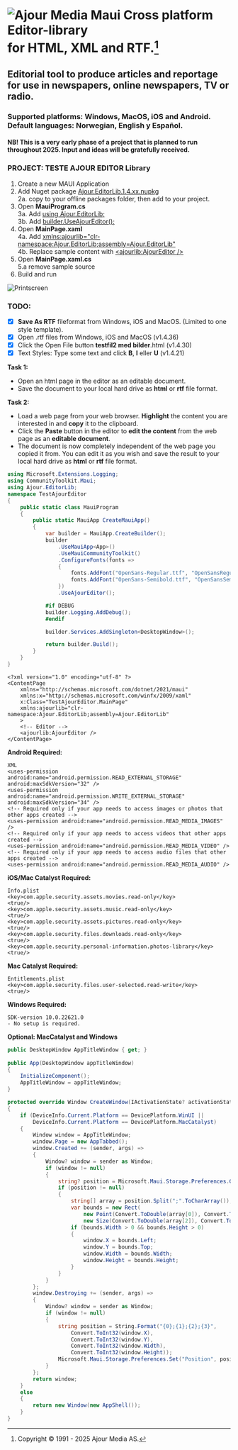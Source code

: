 # ![Ajour Media](logo64.png) Maui Cross platform Editor-library<br/>for HTML, XML and RTF.[^1]

## Editorial tool to produce articles and reportage for use in newspapers, online newspapers, TV or radio.

### Supported platforms: Windows, MacOS, iOS and Android. Default languages: Norwegian, English y Español.

#### NB! This is a very early phase of a project that is planned to run throughout 2025. Input and ideas will be gratefully received.


### PROJECT: TESTE AJOUR EDITOR Library
1. Create a new MAUI Application
2. Add Nuget package [Ajour.EditorLib.1.4.xx.nupkg]()<br/>
2a. copy to your offline packages folder, then add to your project.
3. Open **MauiProgram.cs**<br/>
3a. Add [using Ajour.EditorLib;]()<br/>
3b. Add [builder.UseAjourEditor();]()
4. Open **MainPage.xaml**<br/>
4a. Add [xmlns:ajourlib="clr-namespace:Ajour.EditorLib;assembly=Ajour.EditorLib"]()<br/>
4b. Replace sample content with [<ajourlib:AjourEditor />]()
5. Open **MainPage.xaml.cs**<br/>
5.a remove sample source
6. Build and run

![Printscreen](editor.png)

### TODO:
- [x] **Save As RTF** fileformat from Windows, iOS and MacOS. (Limited to one style template).
- [x] Open .rtf files from Windows, iOS and MacOS  (v1.4.36)
- [x] Click the Open File button **testfil2 med bilder**.html (v1.4.30)
- [x] Text Styles: Type some text and click **B**, **I** eller **U** (v1.4.21)

**Task 1:** 
- Open an html page in the editor as an editable document.
- Save the document to your local hard drive as **html** or **rtf** file format.

**Task 2:** 
- Load a web page from your web browser. **Highlight** the content you are interested in and **copy** it to the clipboard.
- Click the **Paste** button in the editor to **edit the content** from the web page as an **editable document**.
- The document is now completely independent of the web page you copied it from. You can edit it as you wish and save the result to your local hard drive as **html** or **rtf** file format.

[^1]: Copyright © 1991 - 2025 Ajour Media AS.

```cs
using Microsoft.Extensions.Logging;
using CommunityToolkit.Maui;
using Ajour.EditorLib;
namespace TestAjourEditor
{
    public static class MauiProgram
    {
        public static MauiApp CreateMauiApp()
        {
            var builder = MauiApp.CreateBuilder();
            builder
                .UseMauiApp<App>()
                .UseMauiCommunityToolkit()
                .ConfigureFonts(fonts =>
                {
                    fonts.AddFont("OpenSans-Regular.ttf", "OpenSansRegular");
                    fonts.AddFont("OpenSans-Semibold.ttf", "OpenSansSemibold");
                })
                .UseAjourEditor();

            #if DEBUG
            builder.Logging.AddDebug();
            #endif

            builder.Services.AddSingleton<DesktopWindow>();

            return builder.Build();
        }
    }
}
```

```xhtml
<?xml version="1.0" encoding="utf-8" ?>
<ContentPage 
    xmlns="http://schemas.microsoft.com/dotnet/2021/maui"
    xmlns:x="http://schemas.microsoft.com/winfx/2009/xaml"
    x:Class="TestAjourEditor.MainPage"
    xmlns:ajourlib="clr-namespace:Ajour.EditorLib;assembly=Ajour.EditorLib"
    >
    <!-- Editor -->
    <ajourlib:AjourEditor />
</ContentPage>
```


**Android Required:**
```xhtml
XML
<uses-permission android:name="android.permission.READ_EXTERNAL_STORAGE" android:maxSdkVersion="32" />
<uses-permission android:name="android.permission.WRITE_EXTERNAL_STORAGE" android:maxSdkVersion="34" />
<!-- Required only if your app needs to access images or photos that other apps created -->
<uses-permission android:name="android.permission.READ_MEDIA_IMAGES" />
<!-- Required only if your app needs to access videos that other apps created -->
<uses-permission android:name="android.permission.READ_MEDIA_VIDEO" />
<!-- Required only if your app needs to access audio files that other apps created -->
<uses-permission android:name="android.permission.READ_MEDIA_AUDIO" />
```


**iOS/Mac Catalyst Required:**
```plist
Info.plist
<key>com.apple.security.assets.movies.read-only</key>
<true/>
<key>com.apple.security.assets.music.read-only</key>
<true/>
<key>com.apple.security.assets.pictures.read-only</key>
<true/>
<key>com.apple.security.files.downloads.read-only</key>
<true/>
<key>com.apple.security.personal-information.photos-library</key>
<true/>
```


**Mac Catalyst Required:**
```plist
Entitlements.plist
<key>com.apple.security.files.user-selected.read-write</key>
<true/>
```


**Windows Required:**
```
SDK-version 10.0.22621.0
- No setup is required.
```

**Optional: MacCatalyst and Windows**
```cs
public DesktopWindow AppTitleWindow { get; }
		
public App(DesktopWindow appTitleWindow)
{
    InitializeComponent();
    AppTitleWindow = appTitleWindow;
}

protected override Window CreateWindow(IActivationState? activationState)
{
	if (DeviceInfo.Current.Platform == DevicePlatform.WinUI ||
		DeviceInfo.Current.Platform == DevicePlatform.MacCatalyst)
	{
		Window window = AppTitleWindow;
		window.Page = new AppTabbed();
		window.Created += (sender, args) =>
		{
			Window? window = sender as Window;
			if (window != null)
			{
				string? position = Microsoft.Maui.Storage.Preferences.Get("Position", null);
				if (position != null)
				{
					string[] array = position.Split(";".ToCharArray());
					var bounds = new Rect(
						new Point(Convert.ToDouble(array[0]), Convert.ToDouble(array[1])),
						new Size(Convert.ToDouble(array[2]), Convert.ToDouble(array[3])));
					if (bounds.Width > 0 && bounds.Height > 0)
					{
						window.X = bounds.Left;
						window.Y = bounds.Top;
						window.Width = bounds.Width;
						window.Height = bounds.Height;
					}
				}
			}
		};
		window.Destroying += (sender, args) =>
		{
			Window? window = sender as Window;
			if (window != null)
			{
				string position = String.Format("{0};{1};{2};{3}",
					Convert.ToInt32(window.X),
					Convert.ToInt32(window.Y),
					Convert.ToInt32(window.Width),
					Convert.ToInt32(window.Height));
				Microsoft.Maui.Storage.Preferences.Set("Position", position);
			}
		};
		return window;
	}
	else
	{
		return new Window(new AppShell());
	}
}
```

